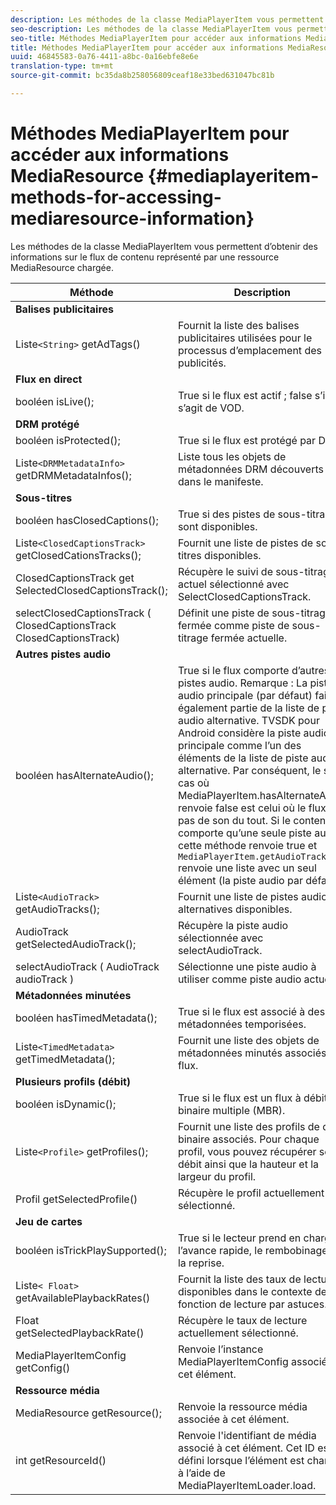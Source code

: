 ```yaml
---
description: Les méthodes de la classe MediaPlayerItem vous permettent d’obtenir des informations sur le flux de contenu représenté par une ressource MediaResource chargée.
seo-description: Les méthodes de la classe MediaPlayerItem vous permettent d’obtenir des informations sur le flux de contenu représenté par une ressource MediaResource chargée.
seo-title: Méthodes MediaPlayerItem pour accéder aux informations MediaResource
title: Méthodes MediaPlayerItem pour accéder aux informations MediaResource
uuid: 46845583-0a76-4411-a8bc-0a16ebfe8e6e
translation-type: tm+mt
source-git-commit: bc35da8b258056809ceaf18e33bed631047bc81b

---
```



# Méthodes MediaPlayerItem pour accéder aux informations MediaResource {#mediaplayeritem-methods-for-accessing-mediaresource-information}

Les méthodes de la classe MediaPlayerItem vous permettent d’obtenir des informations sur le flux de contenu représenté par une ressource MediaResource chargée.

| Méthode | Description |
|--- |--- |
| **Balises publicitaires** |  |
| Liste`<String>` getAdTags() | Fournit la liste des balises publicitaires utilisées pour le processus d’emplacement des publicités. |
| **Flux en direct** |  |
| booléen isLive(); | True si le flux est actif ; false s’il s’agit de VOD. |
| **DRM protégé** |  |
| booléen isProtected(); | True si le flux est protégé par DRM. |
| Liste`<DRMMetadataInfo>` getDRMMetadataInfos(); | Liste tous les objets de métadonnées DRM découverts dans le manifeste. |
| **Sous-titres** |  |
| booléen hasClosedCaptions(); | True si des pistes de sous-titrage sont disponibles. |
| Liste`<ClosedCaptionsTrack>` getClosedCationsTracks(); | Fournit une liste de pistes de sous-titres disponibles. |
| ClosedCaptionsTrack get SelectedClosedCaptionsTrack(); | Récupère le suivi de sous-titrage actuel sélectionné avec SelectClosedCaptionsTrack. |
| selectClosedCaptionsTrack ( ClosedCaptionsTrack ClosedCaptionsTrack) | Définit une piste de sous-titrage fermée comme piste de sous-titrage fermée actuelle. |
| **Autres pistes audio** |  |
| booléen hasAlternateAudio(); | True si le flux comporte d’autres pistes audio. Remarque :  La piste audio principale (par défaut) fait également partie de la liste de piste audio alternative.  TVSDK pour Android considère la piste audio principale comme l’un des éléments de la liste de piste audio alternative. Par conséquent, le seul cas où MediaPlayerItem.hasAlternateAudio renvoie false est celui où le flux n’a pas de son du tout. Si le contenu ne comporte qu’une seule piste audio, cette méthode renvoie true et `MediaPlayerItem.getAudioTracks` renvoie une liste avec un seul élément (la piste audio par défaut). |
| Liste`<AudioTrack>` getAudioTracks(); | Fournit une liste de pistes audio alternatives disponibles. |
| AudioTrack getSelectedAudioTrack(); | Récupère la piste audio sélectionnée avec selectAudioTrack. |
| selectAudioTrack ( AudioTrack audioTrack ) | Sélectionne une piste audio à utiliser comme piste audio actuelle. |
| **Métadonnées minutées** |  |
| booléen hasTimedMetadata(); | True si le flux est associé à des métadonnées temporisées. |
| Liste`<TimedMetadata>` getTimedMetadata(); | Fournit une liste des objets de métadonnées minutés associés au flux. |
| **Plusieurs profils (débit)** |
| booléen isDynamic(); | True si le flux est un flux à débit binaire multiple (MBR). |
| Liste`<Profile>` getProfiles(); | Fournit une liste des profils de débit binaire associés. Pour chaque profil, vous pouvez récupérer son débit ainsi que la hauteur et la largeur du profil. |
| Profil getSelectedProfile() | Récupère le profil actuellement sélectionné. |
| **Jeu de cartes** |  |
| booléen isTrickPlaySupported(); | True si le lecteur prend en charge l’avance rapide, le rembobinage et la reprise. |
| Liste`< Float>` getAvailablePlaybackRates() | Fournit la liste des taux de lecture disponibles dans le contexte de la fonction de lecture par astuces. |
| Float getSelectedPlaybackRate() | Récupère le taux de lecture actuellement sélectionné. |
| MediaPlayerItemConfig getConfig() | Renvoie l’instance MediaPlayerItemConfig associée à cet élément. |
| **Ressource média** |  |
| MediaResource getResource(); | Renvoie la ressource média associée à cet élément. |
| int getResourceId() | Renvoie l&#39;identifiant de média associé à cet élément. Cet ID est défini lorsque l’élément est chargé à l’aide de MediaPlayerItemLoader.load. |